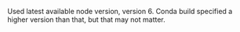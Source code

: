 Used latest available node version, version 6. Conda build specified a higher version than that, but that may not matter.

